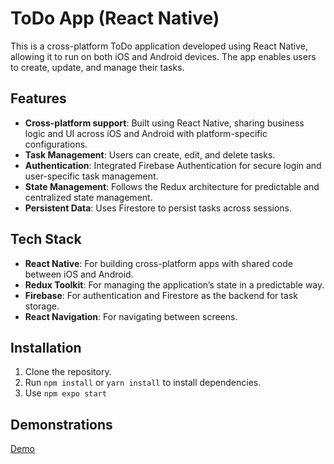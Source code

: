# ToDo App (React Native)

This is a cross-platform ToDo application developed using React Native, allowing it to run on both iOS and Android devices. The app enables users to create, update, and manage their tasks.

## Features

- **Cross-platform support**: Built using React Native, sharing business logic and UI across iOS and Android with platform-specific configurations.
- **Task Management**: Users can create, edit, and delete tasks.
- **Authentication**: Integrated Firebase Authentication for secure login and user-specific task management.
- **State Management**: Follows the Redux architecture for predictable and centralized state management.
- **Persistent Data**: Uses Firestore to persist tasks across sessions.

## Tech Stack

- **React Native**: For building cross-platform apps with shared code between iOS and Android.
- **Redux Toolkit**: For managing the application’s state in a predictable way.
- **Firebase**: For authentication and Firestore as the backend for task storage.
- **React Navigation**: For navigating between screens.
  
## Installation

1. Clone the repository.
2. Run `npm install` or `yarn install` to install dependencies.
3. Use `npm expo start`

## Demonstrations
[Demo](./assets/Simulator_SR.gif)